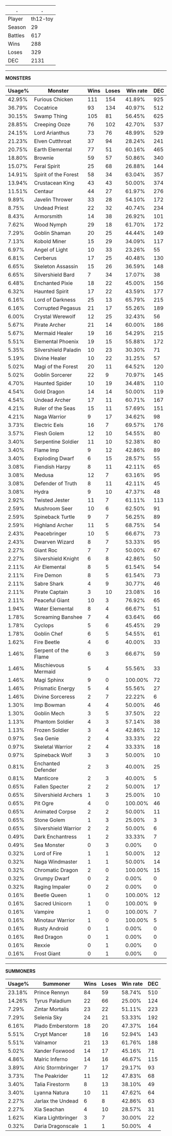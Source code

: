 .|.
|-|-
Player|th12-toy
Season|29
Battles|617
Wins|288
Loses|329
DEC|2131

---
**MONSTERS**

Usage%|Monster|Wins|Loses|Win rate|DEC|
-|-|-|-|-|-|
42.95%|Furious Chicken|111|154|41.89%|925|
36.79%|Cocatrice|93|134|40.97%|512|
30.15%|Swamp Thing|105|81|56.45%|625|
28.85%|Creeping Ooze|76|102|42.70%|537|
24.15%|Lord Arianthus|73|76|48.99%|529|
21.23%|Elven Cutthroat|37|94|28.24%|241|
20.75%|Earth Elemental|77|51|60.16%|465|
18.80%|Brownie|59|57|50.86%|340|
15.07%|Feral Spirit|25|68|26.88%|144|
14.91%|Spirit of the Forest|58|34|63.04%|357|
13.94%|Crustacean King|43|43|50.00%|374|
11.51%|Centaur|44|27|61.97%|276|
9.89%|Javelin Thrower|33|28|54.10%|172|
8.75%|Undead Priest|22|32|40.74%|234|
8.43%|Armorsmith|14|38|26.92%|101|
7.62%|Wood Nymph|29|18|61.70%|172|
7.29%|Goblin Shaman|20|25|44.44%|149|
7.13%|Kobold Miner|15|29|34.09%|117|
6.97%|Angel of Light|10|33|23.26%|55|
6.81%|Cerberus|17|25|40.48%|130|
6.65%|Skeleton Assassin|15|26|36.59%|148|
6.65%|Silvershield Bard|7|34|17.07%|38|
6.48%|Enchanted Pixie|18|22|45.00%|156|
6.32%|Haunted Spirit|17|22|43.59%|177|
6.16%|Lord of Darkness|25|13|65.79%|215|
6.16%|Corrupted Pegasus|21|17|55.26%|189|
6.00%|Crystal Werewolf|12|25|32.43%|56|
5.67%|Pirate Archer|21|14|60.00%|186|
5.67%|Mermaid Healer|19|16|54.29%|215|
5.51%|Elemental Phoenix|19|15|55.88%|172|
5.35%|Silvershield Paladin|10|23|30.30%|71|
5.19%|Divine Healer|10|22|31.25%|57|
5.02%|Magi of the Forest|20|11|64.52%|120|
5.02%|Goblin Sorcerer|22|9|70.97%|145|
4.70%|Haunted Spider|10|19|34.48%|110|
4.54%|Gold Dragon|14|14|50.00%|119|
4.54%|Undead Archer|17|11|60.71%|167|
4.21%|Ruler of the Seas|15|11|57.69%|151|
4.21%|Naga Warrior|9|17|34.62%|98|
3.73%|Electric Eels|16|7|69.57%|176|
3.57%|Flesh Golem|12|10|54.55%|80|
3.40%|Serpentine Soldier|11|10|52.38%|80|
3.40%|Flame Imp|9|12|42.86%|89|
3.40%|Exploding Dwarf|6|15|28.57%|55|
3.08%|Fiendish Harpy|8|11|42.11%|65|
3.08%|Medusa|12|7|63.16%|95|
3.08%|Defender of Truth|8|11|42.11%|45|
3.08%|Hydra|9|10|47.37%|48|
2.92%|Twisted Jester|11|7|61.11%|113|
2.59%|Mushroom Seer|10|6|62.50%|91|
2.59%|Spineback Turtle|9|7|56.25%|89|
2.59%|Highland Archer|11|5|68.75%|54|
2.43%|Peacebringer|10|5|66.67%|73|
2.43%|Dwarven Wizard|8|7|53.33%|95|
2.27%|Giant Roc|7|7|50.00%|67|
2.27%|Silvershield Knight|6|8|42.86%|50|
2.11%|Air Elemental|8|5|61.54%|54|
2.11%|Fire Demon|8|5|61.54%|73|
2.11%|Sabre Shark|4|9|30.77%|46|
2.11%|Pirate Captain|3|10|23.08%|16|
2.11%|Peaceful Giant|10|3|76.92%|65|
1.94%|Water Elemental|8|4|66.67%|51|
1.78%|Screaming Banshee|7|4|63.64%|66|
1.78%|Cyclops|5|6|45.45%|29|
1.78%|Goblin Chef|6|5|54.55%|61|
1.62%|Fire Beetle|4|6|40.00%|33|
1.46%|Serpent of the Flame|6|3|66.67%|59|
1.46%|Mischievous Mermaid|5|4|55.56%|33|
1.46%|Magi Sphinx|9|0|100.00%|72|
1.46%|Prismatic Energy|5|4|55.56%|27|
1.46%|Divine Sorceress|2|7|22.22%|6|
1.30%|Imp Bowman|4|4|50.00%|46|
1.30%|Goblin Mech|3|5|37.50%|22|
1.13%|Phantom Soldier|4|3|57.14%|38|
1.13%|Frozen Soldier|3|4|42.86%|12|
0.97%|Sea Genie|2|4|33.33%|22|
0.97%|Skeletal Warrior|2|4|33.33%|18|
0.97%|Spineback Wolf|3|3|50.00%|10|
0.81%|Enchanted Defender|2|3|40.00%|25|
0.81%|Manticore|2|3|40.00%|5|
0.65%|Fallen Specter|2|2|50.00%|17|
0.65%|Silvershield Archers|1|3|25.00%|10|
0.65%|Pit Ogre|4|0|100.00%|46|
0.65%|Animated Corpse|2|2|50.00%|11|
0.65%|Stone Golem|1|3|25.00%|3|
0.65%|Silvershield Warrior|2|2|50.00%|6|
0.49%|Dark Enchantress|1|2|33.33%|7|
0.49%|Sea Monster|0|3|0.00%|0|
0.32%|Lord of Fire|1|1|50.00%|12|
0.32%|Naga Windmaster|1|1|50.00%|14|
0.32%|Chromatic Dragon|2|0|100.00%|15|
0.32%|Grumpy Dwarf|0|2|0.00%|0|
0.32%|Raging Impaler|0|2|0.00%|0|
0.16%|Beetle Queen|1|0|100.00%|12|
0.16%|Sacred Unicorn|1|0|100.00%|9|
0.16%|Vampire|1|0|100.00%|7|
0.16%|Minotaur Warrior|1|0|100.00%|5|
0.16%|Rusty Android|0|1|0.00%|0|
0.16%|Red Dragon|0|1|0.00%|0|
0.16%|Rexxie|0|1|0.00%|0|
0.16%|Frost Giant|0|1|0.00%|0|

---
**SUMMONERS**

Usage%|Summoner|Wins|Loses|Win rate|DEC|
-|-|-|-|-|-|
23.18%|Prince Rennyn|84|59|58.74%|510|
14.26%|Tyrus Paladium|22|66|25.00%|124|
7.29%|Zintar Mortalis|23|22|51.11%|223|
7.29%|Selenia Sky|24|21|53.33%|192|
6.16%|Plado Emberstorm|18|20|47.37%|164|
5.51%|Crypt Mancer|18|16|52.94%|143|
5.51%|Valnamor|21|13|61.76%|188|
5.02%|Xander Foxwood|14|17|45.16%|71|
4.86%|Malric Inferno|14|16|46.67%|115|
3.89%|Alric Stormbringer|7|17|29.17%|93|
3.73%|The Peakrider|11|12|47.83%|68|
3.40%|Talia Firestorm|8|13|38.10%|49|
3.40%|Lyanna Natura|10|11|47.62%|64|
2.27%|Jarlax the Undead|6|8|42.86%|63|
2.27%|Xia Seachan|4|10|28.57%|31|
1.62%|Kiara Lightbringer|3|7|30.00%|22|
0.32%|Daria Dragonscale|1|1|50.00%|4|

